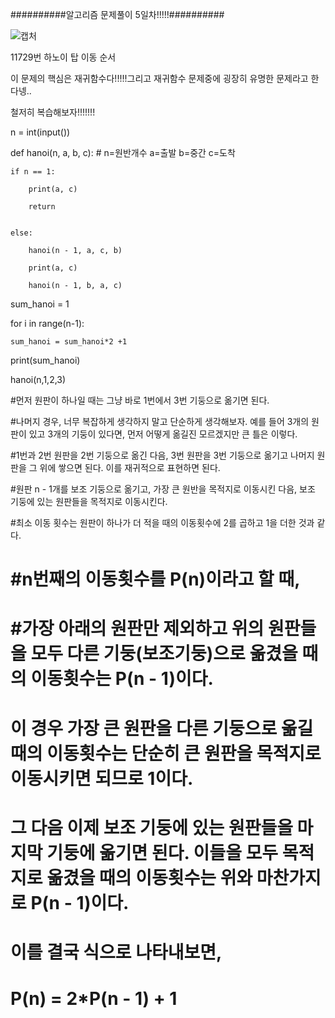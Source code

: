 ##########알고리즘 문제풀이 5일차!!!!!##########


![캡처](https://user-images.githubusercontent.com/85468215/122499281-9ceed100-d02b-11eb-900d-a287ee933adb.PNG)



11729번 하노이 탑 이동 순서 


이 문제의 핵심은 재귀함수다!!!!!그리고 재귀함수 문제중에 굉장히 유명한 문제라고 한다넹..

철저히 복습해보자!!!!!!!

n = int(input())

def hanoi(n, a, b, c):  # n=원반개수 a=출발 b=중간 c=도착
    
    if n == 1:
        
        print(a, c)
        
        return

    
    else:
        
        hanoi(n - 1, a, c, b)

        print(a, c)

        hanoi(n - 1, b, a, c)

sum_hanoi = 1

for i in range(n-1):
    
    sum_hanoi = sum_hanoi*2 +1

print(sum_hanoi)

hanoi(n,1,2,3)

#먼저 원판이 하나일 때는 그냥 바로 1번에서 3번 기둥으로 옮기면 된다.

#나머지 경우, 너무 복잡하게 생각하지 말고 단순하게 생각해보자. 예를 들어 3개의 원판이 있고 3개의 기둥이 있다면, 먼저 어떻게 옮길진 모르겠지만 큰 틀은 이렇다. 

#1번과 2번 원판을 2번 기둥으로 옮긴 다음, 3번 원판을 3번 기둥으로 옮기고 나머지 원판을 그 위에 쌓으면 된다. 이를 재귀적으로 표현하면 된다.

#원판 n - 1개를 보조 기둥으로 옮기고, 가장 큰 원반을 목적지로 이동시킨 다음, 보조 기둥에 있는 원판들을 목적지로 이동시킨다. 

#최소 이동 횟수는 원판이 하나가 더 적을 때의 이동횟수에 2를 곱하고 1을 더한 것과 같다.

# #n번째의 이동횟수를 P(n)이라고 할 때,

# #가장 아래의 원판만 제외하고 위의 원판들을 모두 다른 기둥(보조기둥)으로 옮겼을 때의 이동횟수는 P(n - 1)이다.

# 이 경우 가장 큰 원판을 다른 기둥으로 옮길 때의 이동횟수는 단순히 큰 원판을 목적지로 이동시키면 되므로 1이다.

# 그 다음 이제 보조 기둥에 있는 원판들을 마지막 기둥에 옮기면 된다. 이들을 모두 목적지로 옮겼을 때의 이동횟수는 위와 마찬가지로 P(n - 1)이다.

# 이를 결국 식으로 나타내보면,

# P(n) = 2*P(n - 1) + 1

